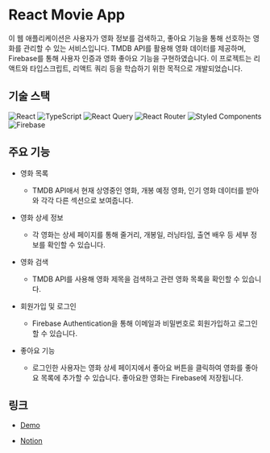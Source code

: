# React Movie App

이 웹 애플리케이션은 사용자가 영화 정보를 검색하고, 좋아요 기능을 통해 선호하는 영화를 관리할 수 있는 서비스입니다. TMDB API를 활용해 영화 데이터를 제공하며, Firebase를 통해 사용자 인증과 영화 좋아요 기능을 구현하였습니다. 이 프로젝트는 리액트와 타입스크립트, 리액트 쿼리 등을 학습하기 위한 목적으로 개발되었습니다.

## 기술 스택

![React](https://img.shields.io/badge/React-61DAFB?style=for-the-badge&logo=React&logoColor=black) ![TypeScript](https://img.shields.io/badge/Typescript-3178C6?style=for-the-badge&logo=Typescript&logoColor=white) ![React Query](https://img.shields.io/badge/-React%20Query-FF4154?style=for-the-badge&logo=react%20query&logoColor=white) ![React Router](https://img.shields.io/badge/React_Router-CA4245?style=for-the-badge&logo=react-router&logoColor=white) ![Styled Components](https://img.shields.io/badge/styled--components-DB7093?style=for-the-badge&logo=styled-components&logoColor=white) ![Firebase](https://img.shields.io/badge/firebase-DD2C00?style=for-the-badge&logo=firebase&logoColor=ffcd34)

## 주요 기능

- 영화 목록
  - TMDB API애서 현재 상영중인 영화, 개봉 예정 영화, 인기 영화 데이터를 받아와 각각 다른 섹션으로 보여줍니다.

- 영화 상세 정보
  - 각 영화는 상세 페이지를 통해 줄거리, 개봉일, 러닝타임, 출연 배우 등 세부 정보를 확인할 수 있습니다.

- 영화 검색
  - TMDB API를 사용해 영화 제목을 검색하고 관련 영화 목록을 확인할 수 있습니다.

- 회원가입 및 로그인
  - Firebase Authentication을 통해 이메일과 비밀번호로 회원가입하고 로그인할 수 있습니다.
  
- 좋아요 기능
  - 로그인한 사용자는 영화 상세 페이지에서 좋아요 버튼을 클릭하여 영화를 좋아요 목록에 추가할 수 있습니다. 좋아요한 영화는 Firebase에 저장됩니다.

## 링크

- [Demo](https://film-search-jj.netlify.app)

- [Notion](https://jjung-in.notion.site/React-Movie-Search-174db2bfcb9d80749522da9b449aaa66?pvs=73)